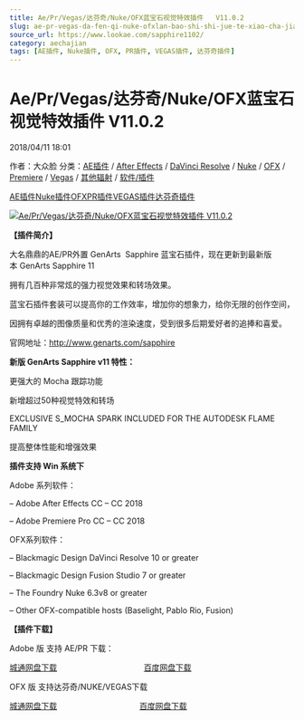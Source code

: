 ```yaml
---
title: Ae/Pr/Vegas/达芬奇/Nuke/OFX蓝宝石视觉特效插件   V11.0.2
slug: ae-pr-vegas-da-fen-qi-nuke-ofxlan-bao-shi-shi-jue-te-xiao-cha-jian-v11-0-2
source_url: https://www.lookae.com/sapphire1102/
category: aechajian
tags: [AE插件, Nuke插件, OFX, PR插件, VEGAS插件, 达芬奇插件]
---
```

# Ae/Pr/Vegas/达芬奇/Nuke/OFX蓝宝石视觉特效插件 V11.0.2

2018/04/11 18:01

作者：大众脸
分类：[AE插件](https://www.lookae.com/after-effects/aechajian/) / [After Effects](https://www.lookae.com/after-effects/) / [DaVinci Resolve](https://www.lookae.com/qitarjcj/resolvezy/) / [Nuke](https://www.lookae.com/qitarjcj/nukezy/) / [OFX](https://www.lookae.com/qitarjcj/ofxzy/) / [Premiere](https://www.lookae.com/qitarjcj/premierezy/) / [Vegas](https://www.lookae.com/qitarjcj/vegaszy/) / [其他辐射](https://www.lookae.com/others/) / [软件/插件](https://www.lookae.com/qitarjcj/)

[AE插件](https://www.lookae.com/tag/ae%e6%8f%92%e4%bb%b6/)[Nuke插件](https://www.lookae.com/tag/nuke%e6%8f%92%e4%bb%b6/)[OFX](https://www.lookae.com/tag/ofx/)[PR插件](https://www.lookae.com/tag/pr%e6%8f%92%e4%bb%b6/)[VEGAS插件](https://www.lookae.com/tag/vegas%e6%8f%92%e4%bb%b6/)[达芬奇插件](https://www.lookae.com/tag/%e8%be%be%e8%8a%ac%e5%a5%87%e6%8f%92%e4%bb%b6/)

[![Ae/Pr/Vegas/达芬奇/Nuke/OFX蓝宝石视觉特效插件   V11.0.2](https://www.lookae.com/wp-content/uploads/2017/10/Sapphire11.jpg "Ae/Pr/Vegas/达芬奇/Nuke/OFX蓝宝石视觉特效插件   V11.0.2-LookAE.com")](https://www.lookae.com/wp-content/uploads/2017/10/Sapphire11.jpg)

**【插件简介】**

大名鼎鼎的AE/PR外置 GenArts  Sapphire 蓝宝石插件，现在更新到最新版本 GenArts Sapphire 11

拥有几百种非常炫的强力视觉效果和转场效果。

蓝宝石插件套装可以提高你的工作效率，增加你的想象力，给你无限的创作空间，

因拥有卓越的图像质量和优秀的渲染速度，受到很多后期爱好者的追捧和喜爱。

官网地址：http://www.genarts.com/sapphire

**新版 GenArts Sapphire v11 特性：**

更强大的 Mocha 跟踪功能

新增超过50种视觉特效和转场

EXCLUSIVE S\_MOCHA SPARK INCLUDED FOR THE AUTODESK FLAME FAMILY

提高整体性能和增强效果

**插件支持 Win 系统下**

Adobe 系列软件：

– Adobe After Effects CC – CC 2018

– Adobe Premiere Pro CC – CC 2018

OFX系列软件：

– Blackmagic Design DaVinci Resolve 10 or greater

– Blackmagic Design Fusion Studio 7 or greater

– The Foundry Nuke 6.3v8 or greater

– Other OFX-compatible hosts (Baselight, Pablo Rio, Fusion)

**【插件下载】**

Adobe 版 支持 AE/PR 下载：

[城通网盘下载](https://lookae.ctfile.com/fs/680462-243778876)                                       [百度网盘下载](https://pan.baidu.com/s/1_RKQNFYZkKwP4UsbM7-a6g)

OFX 版 支持达芬奇/NUKE/VEGAS下载

[城通网盘下载](https://lookae.ctfile.com/fs/680462-243778904)                                     [百度网盘下载](https://pan.baidu.com/s/1IYEr6zf-5Ca6KrEqfaAR0g)
